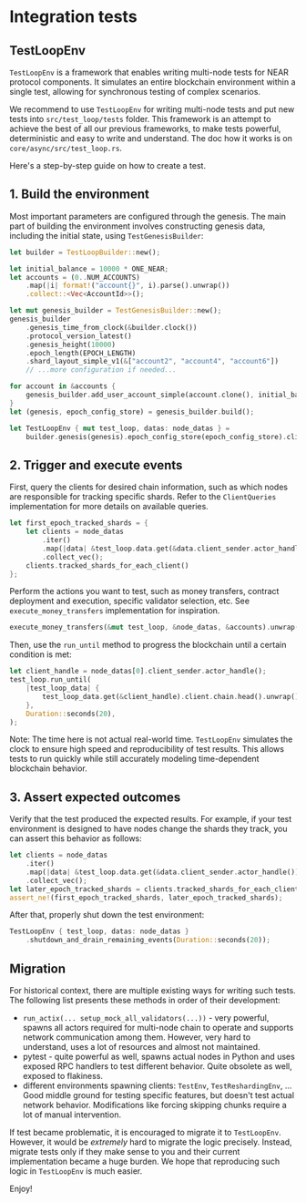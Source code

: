 # Integration tests

## TestLoopEnv

`TestLoopEnv` is a framework that enables writing multi-node tests for NEAR protocol
components. It simulates an entire blockchain environment within a single test,
allowing for synchronous testing of complex scenarios.

We recommend to use `TestLoopEnv` for writing multi-node tests and put new
tests into `src/test_loop/tests` folder. This framework is an attempt to
achieve the best of all our previous frameworks, to make tests powerful,
deterministic and easy to write and understand. The doc how it works is on
`core/async/src/test_loop.rs`.

Here's a step-by-step guide on how to create a test.

## 1. Build the environment

Most important parameters are configured through the genesis.
The main part of building the environment involves constructing genesis data,
including the initial state, using `TestGenesisBuilder`:

```rust
let builder = TestLoopBuilder::new();

let initial_balance = 10000 * ONE_NEAR;
let accounts = (0..NUM_ACCOUNTS)
    .map(|i| format!("account{}", i).parse().unwrap())
    .collect::<Vec<AccountId>>();

let mut genesis_builder = TestGenesisBuilder::new();
genesis_builder
    .genesis_time_from_clock(&builder.clock())
    .protocol_version_latest()
    .genesis_height(10000)
    .epoch_length(EPOCH_LENGTH)
    .shard_layout_simple_v1(&["account2", "account4", "account6"])
    // ...more configuration if needed...

for account in &accounts {
    genesis_builder.add_user_account_simple(account.clone(), initial_balance);
}
let (genesis, epoch_config_store) = genesis_builder.build();

let TestLoopEnv { mut test_loop, datas: node_datas } =
    builder.genesis(genesis).epoch_config_store(epoch_config_store).clients(client_accounts).build();
```

## 2. Trigger and execute events

First, query the clients for desired chain information, such as which nodes are
responsible for tracking specific shards. Refer to the `ClientQueries` implementation
for more details on available queries.

```rust
let first_epoch_tracked_shards = {
    let clients = node_datas
        .iter()
        .map(|data| &test_loop.data.get(&data.client_sender.actor_handle()).client)
        .collect_vec();
    clients.tracked_shards_for_each_client()
};
```

Perform the actions you want to test, such as money transfers, contract
deployment and execution, specific validator selection, etc. See
`execute_money_transfers` implementation for inspiration.

```rust
execute_money_transfers(&mut test_loop, &node_datas, &accounts).unwrap();
```

Then, use the `run_until` method to progress the blockchain until a certain
condition is met:

```rust
let client_handle = node_datas[0].client_sender.actor_handle();
test_loop.run_until(
    |test_loop_data| {
        test_loop_data.get(&client_handle).client.chain.head().unwrap().height > 10020
    },
    Duration::seconds(20),
);
```

Note: The time here is not actual real-world time. `TestLoopEnv` simulates the clock
to ensure high speed and reproducibility of test results. This allows tests to
run quickly while still accurately modeling time-dependent blockchain behavior.

## 3. Assert expected outcomes

Verify that the test produced the expected results. For example, if your test
environment is designed to have nodes change the shards they track, you can
assert this behavior as follows:

```rust
let clients = node_datas
    .iter()
    .map(|data| &test_loop.data.get(&data.client_sender.actor_handle()).client)
    .collect_vec();
let later_epoch_tracked_shards = clients.tracked_shards_for_each_client();
assert_ne!(first_epoch_tracked_shards, later_epoch_tracked_shards);
```

After that, properly shut down the test environment:

```rust
TestLoopEnv { test_loop, datas: node_datas }
    .shutdown_and_drain_remaining_events(Duration::seconds(20));
```

## Migration

For historical context, there are multiple existing ways for writing such
tests. The following list presents these methods in order of their development:

* `run_actix(... setup_mock_all_validators(...))` - very powerful, spawns all
actors required for multi-node chain to operate and supports network
communication among them. However, very hard to understand, uses a lot of
resources and almost not maintained.
* pytest - quite powerful as well, spawns actual nodes in Python and uses
exposed RPC handlers to test different behavior. Quite obsolete as well,
exposed to flakiness.
* different environments spawning clients: `TestEnv`, `TestReshardingEnv`, ...
Good middle ground for testing specific features, but doesn't test actual
network behavior. Modifications like forcing skipping chunks require a lot
of manual intervention.

If test became problematic, it is encouraged to migrate it to `TestLoopEnv`.
However, it would be _extremely_ hard to migrate the logic precisely. Instead,
migrate tests only if they make sense to you and their current implementation
became a huge burden. We hope that reproducing such logic in `TestLoopEnv` is
much easier.

Enjoy!
